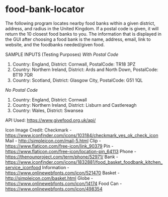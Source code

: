 # food-bank-locator
The following program locates nearby food banks within a given district, address, and radius in the United Kingdom. If a postal code is given, it will return the 10 closest food banks to you. The information that is displayed in the GUI after choosing a food bank is the name, address, email, link to website, and the foodbanks needed/given food.

SAMPLE INPUTS (Testing Purposes)
_With Postal Code_
1. Country: England, District: Cornwall, PostalCode: TR18 3PZ
2. Country: Northern Ireland, District: Ards and North Down, PostalCode: BT19 7QR
3. Country: Scotland, District: Glasgow City, PostalCode: G51 1QL

_No Postal Code_
1. Country: England, District: Cornwall
2. Country: Northern Ireland, District: Lisburn and Castlereagh
3. Country: Wales, District: Swansea

API Used:
https://www.givefood.org.uk/api/

Icon Image Credit:
Checkmark - https://www.iconfinder.com/icons/103184/checkmark_yes_ok_check_icon
Mail - http://simpleicon.com/mail-5.html 
Clip - https://www.flaticon.com/free-icon/link_90379 
Pin - https://www.flaticon.com/free-icon/location-pin_64113 
Phone - https://thenounproject.com/term/phone/52971/ 
Bank - https://www.iconfinder.com/icons/1832881/food_basket_foodbank_kitchen_service_iconfood 
Information - https://www.onlinewebfonts.com/icon/521470 
Basket - http://simpleicon.com/basket.html
Globe - https://www.onlinewebfonts.com/icon/14174 
Food Can - https://www.onlinewebfonts.com/icon/498354 
